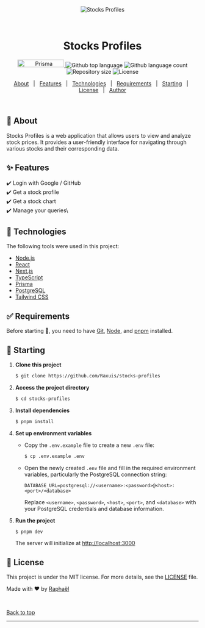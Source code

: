 <div align="center" id="top"> 
  <img src="https://i.pinimg.com/564x/4f/1d/69/4f1d69018176870ca7a94c1e8a50c824.jpg" alt="Stocks Profiles" />

&#xa0;

  <!-- <a href="https://stocksprofiles.netlify.app">Demo</a> -->
</div>

<h1 align="center">Stocks Profiles</h1>

<p align="center">

  <a href="https://prisma.io"> 
    <img width="122" height="20" src="https://made-with.prisma.io/dark.svg" alt="Prisma" />
  </a>

  <img alt="Github top language" src="https://img.shields.io/github/languages/top/Raxuis/stocks-profiles?color=56BEB8">

  <img alt="Github language count" src="https://img.shields.io/github/languages/count/Raxuis/stocks-profiles?color=56BEB8">

  <img alt="Repository size" src="https://img.shields.io/github/repo-size/Raxuis/stocks-profiles?color=56BEB8">

  <img alt="License" src="https://img.shields.io/github/license/Raxuis/stocks-profiles?color=56BEB8">
</p>

<p align="center">
  <a href="#dart-about">About</a> &#xa0; | &#xa0; 
  <a href="#sparkles-features">Features</a> &#xa0; | &#xa0;
  <a href="#rocket-technologies">Technologies</a> &#xa0; | &#xa0;
  <a href="#white_check_mark-requirements">Requirements</a> &#xa0; | &#xa0;
  <a href="#checkered_flag-starting">Starting</a> &#xa0; | &#xa0;
  <a href="#memo-license">License</a> &#xa0; | &#xa0;
  <a href="https://github.com/Raxuis" target="_blank">Author</a>
</p>

<br>

## :dart: About

Stocks Profiles is a web application that allows users to view and analyze stock prices. It provides a user-friendly interface for navigating through various stocks and their corresponding data.

## :sparkles: Features

:heavy_check_mark: Login with Google / GitHub\
:heavy_check_mark: Get a stock profile\
:heavy_check_mark: Get a stock chart\
:heavy_check_mark: Manage your queries\

## :rocket: Technologies

The following tools were used in this project:

- [Node.js](https://nodejs.org/en/)
- [React](https://pt-br.reactjs.org/)
- [Next.js](https://nextjs.org/)
- [TypeScript](https://www.typescriptlang.org/)
- [Prisma](https://prisma.io/)
- [PostgreSQL](https://www.postgresql.org/)
- [Tailwind CSS](https://tailwindcss.com/)

## :white_check_mark: Requirements

Before starting :checkered_flag:, you need to have [Git](https://git-scm.com), [Node](https://nodejs.org/en/), and [pnpm](https://pnpm.io/) installed.

## :checkered_flag: Starting

1. **Clone this project**

   ```bash
   $ git clone https://github.com/Raxuis/stocks-profiles
   ```

2. **Access the project directory**

   ```bash
   $ cd stocks-profiles
   ```

3. **Install dependencies**

   ```bash
   $ pnpm install
   ```

4. **Set up environment variables**

   - Copy the `.env.example` file to create a new `.env` file:
     ```bash
     $ cp .env.example .env
     ```
   - Open the newly created `.env` file and fill in the required environment variables, particularly the PostgreSQL connection string:

     ```
     DATABASE_URL=postgresql://<username>:<password>@<host>:<port>/<database>
     ```

     Replace `<username>`, `<password>`, `<host>`, `<port>`, and `<database>` with your PostgreSQL credentials and database information.

5. **Run the project**

   ```bash
   $ pnpm dev
   ```

   The server will initialize at <http://localhost:3000>

## :memo: License

This project is under the MIT license. For more details, see the [LICENSE](LICENSE.md) file.

Made with :heart: by <a href="https://github.com/Raxuis" target="_blank">Raphaël</a>

&#xa0;

<a href="#top">Back to top</a>

---

